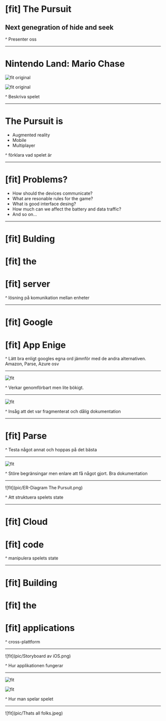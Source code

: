 # [fit] The Pursuit
## Next genegration of hide and seek

^ Presenter oss

---

# Nintendo Land: Mario Chase

![fit original](pic/Mario-Chase-Nintendo-Land-preview-3.jpg)

![fit original](pic/Mario-Chase-Nintendo-Land.jpg)

^ Beskriva spelet

---

# The Pursuit is

- Augmented reality
- Mobile
- Multiplayer

^ förklara vad spelet är

---

# [fit] Problems?

- How should the devices communicate?
- What are resonable rules for the game?
- What is good interface desing?
- How much can we affect the battery and data traffic?
- And so on...

---

# [fit] Bulding 
# [fit] the 
# [fit] server

^ lösning på komunikation mellan enheter

---

# [fit] Google 
# [fit] App Enige

^ Lätt bra enligt googles egna ord jämnför med de andra alternativen. Amazon, Parse, Azure osv

---

![fit](pic/ior1.jpg)

^ Verkar genomförbart men lite bökigt.

---

![fit](pic/ior2.jpg)

^ Insåg att det var fragmenterat och dålig dokumentation

---

# [fit] Parse

^ Testa något annat och hoppas på det bästa

---

![fit](pic/adventure-was-going-to-happen-winie-the-pooh.jpg)

^ Störe begränsingar men enlare att få något gjort. Bra dokumentation

---

![fit](pic/ER-Diagram The Pursuit.png)

^ Att struktuera spelets state

---

# [fit] Cloud 
# [fit] code

^ manipulera spelets state 

---

# [fit] Building 
# [fit] the 
# [fit] applications

^ cross-plattform

---

![fit](pic/Storyboard av iOS.png)

^ Hur applikationen fungerar

---

![fit](pic/ios_game.png)

![fit](pic/android_game.png)

^ Hur man spelar spelet

---

![fit](pic/Thats all folks.jpeg)

